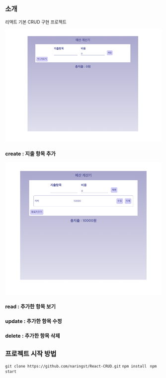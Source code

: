 ## 소개

리액트 기본 CRUD 구현 프로젝트

![](/src/assets/main.png)

### create : 지출 항목 추가

![](/src/assets/read.png)

### read : 추가한 항목 보기

### update : 추가한 항목 수정

### delete : 추가한 항목 삭제

## 프로젝트 시작 방법

`git clone https://github.com/naringst/React-CRUD.git`
`npm install `
`npm start`
